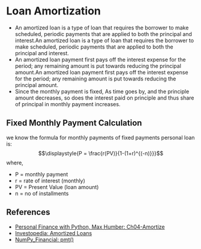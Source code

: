 # Loan Amortization
- An amortized loan is a type of loan that requires the borrower to make scheduled, periodic payments that are applied to both the principal and interest.An amortized loan is a type of loan that requires the borrower to make scheduled, periodic payments that are applied to both the principal and interest.
- An amortized loan payment first pays off the interest expense for the period; any remaining amount is put towards reducing the principal amount.An amortized loan payment first pays off the interest expense for the period; any remaining amount is put towards reducing the principal amount.
- Since the monthly payment is fixed, As time goes by, and the principle amount decreases, so does the interest paid on principle and thus share of principal in monthly payment increases.

## Fixed Monthly Payment Calculation
we know the formula for monthly payments of fixed payments personal loan is:
$$\displaystyle{P = \frac{r(PV)}{1-(1+r)^{(-n)}}}$$
where,
- P = monthly payment
- r = rate of interest (monthly)
- PV = Present Value (loan amount)
- n = no of installments

## References
- [Personal Finance with Python, Max Humber: Ch04-Amortize](https://www.amazon.in/Personal-Finance-Python-Requests-Recurrent/dp/148423801X)
- [Investopedia: Amortized Loans](https://www.investopedia.com/terms/a/amortized_loan.asp)
- [NumPy_Financial: pmt()](https://numpy.org/numpy-financial/latest/pmt.html#numpy_financial.pmt)
